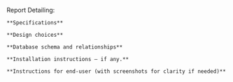 Report Detailing:

    **Specifications**
    
    **Design choices**
    
    **Database schema and relationships**
    
    **Installation instructions – if any.**
    
    **Instructions for end-user (with screenshots for clarity if needed)**